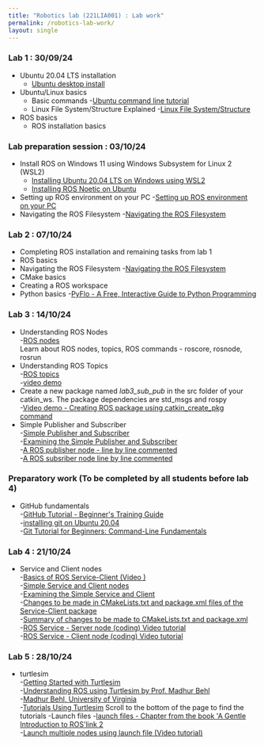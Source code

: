 ```yaml
---
title: "Robotics lab (221LIA001) : Lab work"
permalink: /robotics-lab-work/
layout: single
---
```

### Lab 1 : 30/09/24
- Ubuntu 20.04 LTS installation
    - [Ubuntu desktop install](https://ubuntu.com/tutorials/install-ubuntu-desktop)
- Ubuntu/Linux basics
    - Basic commands
        -[Ubuntu command line tutorial](https://ubuntu.com/tutorials/command-line-for-beginners#1-overview)
    - Linux File System/Structure Explained
        -[Linux File System/Structure](https://youtu.be/HbgzrKJvDRw)
- ROS basics
    - ROS installation basics

### Lab preparation session : 03/10/24
- Install ROS on Windows 11 using Windows Subsystem for Linux 2 (WSL2)
    - [Installing Ubuntu 20.04 LTS on Windows using WSL2](https://learn.microsoft.com/en-us/windows/wsl/install-manual)
    - [Installing ROS Noetic on Ubuntu](https://wiki.ros.org/noetic/Installation)
- Setting up ROS environment on your PC
    -[Setting up ROS environment on your PC](https://wiki.ros.org/ROS/Tutorials/InstallingandConfiguringROSEnvironment)
- Navigating the ROS Filesystem
    -[Navigating the ROS Filesystem](https://wiki.ros.org/ROS/Tutorials/NavigatingTheFilesystem) 

### Lab 2 : 07/10/24
- Completing ROS installation and remaining tasks from lab 1
- ROS basics
- Navigating the ROS Filesystem
    -[Navigating the ROS Filesystem](https://wiki.ros.org/ROS/Tutorials/NavigatingTheFilesystem) 
- CMake basics
- Creating a ROS workspace
- Python basics
     -[PyFlo - A Free, Interactive Guide to Python Programming](https://pyflo.net/)

### Lab 3 : 14/10/24
- Understanding ROS Nodes \
    -[ROS nodes](https://wiki.ros.org/ROS/Tutorials/UnderstandingNodes) \
    Learn about ROS nodes, topics, ROS commands - roscore, rosnode, rosrun 
- Understanding ROS Topics \
    -[ROS topics](https://wiki.ros.org/ROS/Tutorials/UnderstandingTopics) \
    -[video demo](https://youtu.be/rIPmFy_Ax2A?si=WgEjDfC164pchmbd)
- Create a new package named *lab3_sub_pub* in the src folder of your catkin_ws. The package dependencies are std_msgs and rospy \
    -[Video demo - Creating ROS package using catkin_create_pkg command](https://youtu.be/QRJ9mbzWPcY?si=iVz5lwKnvlBRC__Z) 
- Simple Publisher and Subscriber \
    -[Simple Publisher and Subscriber](https://wiki.ros.org/ROS/Tutorials/WritingPublisherSubscriber%28python%29) \
    -[Examining the Simple Publisher and Subscriber](https://wiki.ros.org/ROS/Tutorials/ExaminingPublisherSubscriber) \
    -[A ROS publisher node - line by line commented](https://jim79.github.io/ros-simple-publisher) \
    -[A ROS subsriber node line by line commented](https://jim79.github.io/ros-simple-subscriber)

### Preparatory work (To be completed by all students before lab 4)
-  GitHub fundamentals \
    -[GitHub Tutorial - Beginner's Training Guide](https://youtu.be/iv8rSLsi1xo?si=wE-eT0DSa-FoOVH8) \
    -[installing git on Ubuntu 20.04](https://linuxhint.com/git-source-code-management-system/) \
    -[Git Tutorial for Beginners: Command-Line Fundamentals](https://youtu.be/HVsySz-h9r4?si=Mo8WTDtsDALJxIcL)

### Lab 4 : 21/10/24
- Service and Client nodes \
    -[Basics of ROS Service-Client (Video )](https://youtu.be/MVnXfGLQb-c?si=8RsL4O5-2Glr6E8F) \
    -[Simple Service and Client nodes](http://wiki.ros.org/ROS/Tutorials/WritingServiceClient%28python%29) \
    -[Examining the Simple Service and Client](http://wiki.ros.org/ROS/Tutorials/ExaminingServiceClient) \
    -[Changes to be made in CMakeLists.txt and package.xml files of the Service-Client package](http://wiki.ros.org/ROS/Tutorials/CreatingMsgAndSrv) \
    -[Summary of changes to be made to CMakeLists.txt and package.xml](https://jim79.github.io/ros-service-client-cmake-package-modifications) \
    -[ROS Service - Server node (coding) Video tutorial](https://youtu.be/1-5tm4RIK6o) \
    -[ROS Service - Client node (coding) Video tutorial](https://youtu.be/Fp4x8WlLVb8) 

### Lab 5 : 28/10/24
- turtlesim \
    -[Getting Started with Turtlesim](https://wiki.ros.org/turtlesim) \
    -[Understanding ROS using Turtlesim by Prof. Madhur Behl](https://jim79.github.io/assets/ros-turtlesim.pdf) \
    -[Madhur Behl, University of Virginia](https://engineering.virginia.edu/faculty/madhur-behl)\
    -[Tutorials Using Turtlesim](https://wiki.ros.org/turtlesim/Tutorials)  Scroll to the bottom of the page to find the tutorials
-Launch files
    -[launch files - Chapter from the book 'A Gentle Introduction to ROS'](https://jokane.net/agitr/agitr-small-launch.pdf)[link 2](https://jim79.github.io/assets/launch_files_gentle_intro_ros.pdf) \
    -[Launch multiple nodes using launch file (Video tutorial)](https://youtu.be/kKoPqGDgwMo) 